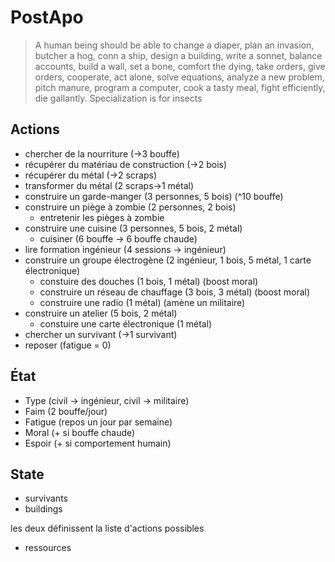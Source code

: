 # PostApo
> A human being should be able to change a diaper, plan an invasion, butcher a hog, conn a ship, design a building, write a sonnet, balance accounts, build a wall, set a bone, comfort the dying, take orders, give orders, cooperate, act alone, solve equations, analyze a new problem, pitch manure, program a computer, cook a tasty meal, fight efficiently, die gallantly. Specialization is for insects

## Actions

* chercher de la nourriture (->3 bouffe)
* récupérer du matériau de construction (->2 bois)
* récupérer du métal (->2 scraps)
* transformer du métal (2 scraps->1 métal)
* construire un garde-manger (3 personnes, 5 bois) (^10 bouffe)
* construire un piège à zombie (2 personnes, 2 bois)
  * entretenir les pièges à zombie
* construire une cuisine (3 personnes, 5 bois, 2 métal)
  * cuisiner (6 bouffe -> 6 bouffe chaude)
* lire formation ingénieur (4 sessions -> ingénieur)
* construire un groupe électrogène (2 ingénieur, 1 bois, 5 métal, 1 carte électronique)
  * constuire des douches (1 bois, 1 métal) (boost moral)
  * construire un réseau de chauffage (3 bois, 3 métal) (boost moral)
  * construire une radio (1 métal) (amène un militaire)
* construire un atelier (5 bois, 2 métal)
  * constuire une carte électronique (1 métal)
* chercher un survivant (->1 survivant)
* reposer (fatigue = 0)

## État
* Type (civil -> ingénieur, civil -> militaire)
* Faim (2 bouffe/jour)
* Fatigue (repos un jour par semaine)
* Moral (+ si bouffe chaude)
* Espoir (+ si comportement humain)


## State
* survivants
* buildings

les deux définissent la liste d'actions possibles

* ressources
